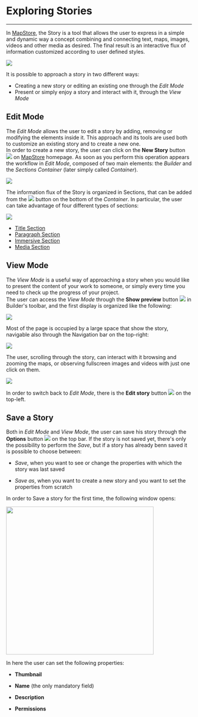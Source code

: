 # Exploring Stories
**********************

In [MapStore](https://mapstore.geo-solutions.it/mapstore/#/), the Story is a tool that allows the user to express in a simple and dynamic way a concept combining and connecting text, maps, images, videos and other media as desired. The final result is an interactive flux of information customized according to user defined styles.

<img src="../img/exploring-stories/story.gif" class="ms-docimage"/>

It is possible to approach a story in two different ways:

* Creating a new story or editing an existing one through the *Edit Mode*
* Present or simply enjoy a story and interact with it, through the *View Mode*

## Edit Mode

The *Edit Mode* allows the user to edit a story by adding, removing or modifying the elements inside it. This approach and its tools are used both to customize an existing story and to create a new one. <br>
In order to create a new story, the user can click on the **New Story** button <img src="../img/button/new-story.jpg" class="ms-docbutton"/> on [MapStore](https://mapstore.geo-solutions.it/mapstore/#/) homepage. As soon as you perform this operation appears the workflow in *Edit Mode*, composed of two main elements: the *Builder* and the *Sections Container* (later simply called *Container*).

<img src="../img/exploring-stories/story-workspace.jpg" class="ms-docimage"/>

The information flux of the Story is organized in Sections, that can be added from the <img src="../img/button/add-section.jpg" class="ms-docbutton"/> button on the bottom of the *Container*. In particular, the user can take advantage of four different types of sections:

<img src="../img/exploring-stories/sections.jpg" class="ms-docimage"/>

* [Title Section](title-section.md)
* [Paragraph Section](paragraph-section.md)
* [Immersive Section](immersive-section.md)
* [Media Section](media-section.md)

## View Mode

The *View Mode* is a useful way of approaching a story when you would like to present the content of your work to someone, or simply every time you need to check up the progress of your project. <br>
The user can access the *View Mode* through the **Show preview** button <img src="../img/button/show-preview.jpg" class="ms-docbutton"/> in Builder's toolbar, and the first display is organized like the following:

<img src="../img/exploring-stories/view-mode.jpg" class="ms-docimage"/>

Most of the page is occupied by a large space that show the story, navigable also through the Navigation bar on the top-right:

<img src="../img/exploring-stories/story-navbar.jpg" class="ms-docimage"/>

The user, scrolling through the story, can interact with it browsing and zooming the maps, or observing fullscreen images and videos with just one click on them.

<img src="../img/exploring-stories/interact-maps.gif" class="ms-docimage"/>

In order to switch back to *Edit Mode*, there is the **Edit story** button <img src="../img/button/edit-icon-1.jpg" class="ms-docbutton"/> on the top-left.

## Save a Story

Both in *Edit Mode* and *View Mode*, the user can save his story through the **Options** button <img src="../img/button/burger.jpg" class="ms-docbutton"/> on the top bar. If the story is not saved yet, there's only the possibility to perform the *Save*, but if a story has already benn saved it is possible to choose between:

* *Save*, when you want to see or change the properties with which the story was last saved

* *Save as*, when you want to create a new story and you want to set the properties from scratch

In order to Save a story for the first time, the following window opens:

<img src="../img/exploring-stories/save-story.jpg" class="ms-docimage" width="400px"/>

In here the user can set the following properties:

* **Thumbnail**

* **Name** (the only mandatory field)

* **Description**

* **Permissions**

